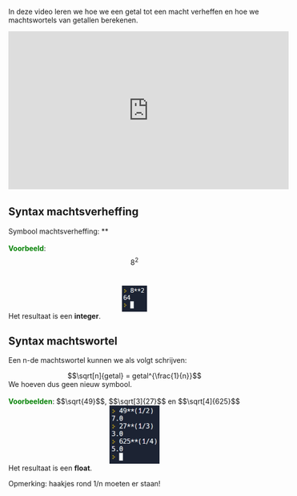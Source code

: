 In deze video leren we hoe we een getal tot een macht verheffen en hoe we machtswortels van getallen berekenen.

<div align="center">
  <iframe width="560" height="315" src="https://www.youtube.com/embed/yymBPl5lF3A" title="YouTube video player" frameborder="0" allow="accelerometer; autoplay; clipboard-write; encrypted-media; gyroscope; picture-in-picture; web-share" allowfullscreen></iframe>
</div>

## Syntax machtsverheffing 
Symbool machtsverheffing: ** <br><br>
<b style="color:green;">Voorbeeld</b>: $$8^2$$<br>
<div align="center">
  <img src="media/machtsverheffing.png" align="center" width="50px" data-caption="Syntax machtsverheffing." />
</div>
Het resultaat is een <b>integer</b>.

## Syntax machtswortel
Een n-de machtswortel kunnen we als volgt schrijven:
<div align="center">
  $$\sqrt[n]{getal} = getal^{\frac{1}{n}}$$
</div>
We hoeven dus geen nieuw symbool.<br><br>
<b style="color:green;">Voorbeelden</b>: $$\sqrt{49}$$, $$\sqrt[3]{27}$$ en $$\sqrt[4]{625}$$<br> 
<div align="center">
  <img src="media/machtswortels.png" align="center" width="100px" data-caption="Syntax machtswortel." />
</div>
Het resultaat is een <b>float</b>.

<div class="callout callout-danger">
  <p>Opmerking: haakjes rond 1/n moeten er staan!</p>
</div>
